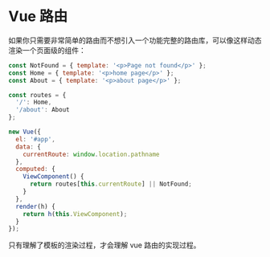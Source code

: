 # Vue 路由

如果你只需要非常简单的路由而不想引入一个功能完整的路由库，可以像这样动态渲染一个页面级的组件：

```js
const NotFound = { template: '<p>Page not found</p>' };
const Home = { template: '<p>home page</p>' };
const About = { template: '<p>about page</p>' };

const routes = {
  '/': Home,
  '/about': About
};

new Vue({
  el: '#app',
  data: {
    currentRoute: window.location.pathname
  },
  computed: {
    ViewComponent() {
      return routes[this.currentRoute] || NotFound;
    }
  },
  render(h) {
    return h(this.ViewComponent);
  }
});
```

只有理解了模板的渲染过程，才会理解 vue 路由的实现过程。
